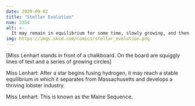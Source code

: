 ```yaml
---
date: 2020-09-02
title: "Stellar Evolution"
num: 2354
alt: >-
  It may remain in equilibrium for some time, slowly growing, and then suddenly become significantly redder.
img: https://imgs.xkcd.com/comics/stellar_evolution.png
---
```

[Miss Lenhart stands in front of a chalkboard. On the board are squiggly lines of text and a series of growing circles]

Miss Lenhart: After a star begins fusing hydrogen, it may reach a stable equilibrium in which it separates from Massachusetts and develops a thriving lobster industry.

Miss Lenhart: This is known as the Maine Sequence.